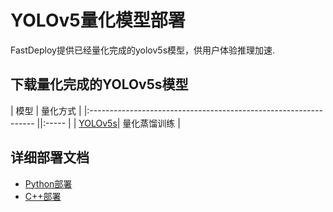 # YOLOv5量化模型部署
FastDeploy提供已经量化完成的yolov5s模型，供用户体验推理加速.

## 下载量化完成的YOLOv5s模型

| 模型                                                               | 量化方式   |
|:---------------------------------------------------------------- ||:----- |
| [YOLOv5s](https://bj.bcebos.com/paddlehub/fastdeploy/yolov5s_quant.tar)| 量化蒸馏训练 |


## 详细部署文档

- [Python部署](python)
- [C++部署](cpp)
